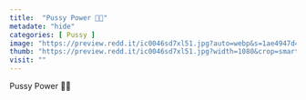 ```yaml
---
title:  "Pussy Power 👑🐱"
metadate: "hide"
categories: [ Pussy ]
image: "https://preview.redd.it/ic0046sd7xl51.jpg?auto=webp&s=1ae4947d44baa2b58da4d8dd3aff13f2c3262538"
thumb: "https://preview.redd.it/ic0046sd7xl51.jpg?width=1080&crop=smart&auto=webp&s=07aa4409e672d873935d178c1ce3a41bc0ce085a"
visit: ""
---
```

Pussy Power 👑🐱
